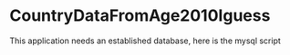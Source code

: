 # CountryDataFromAge2010Iguess

This application needs an established database, here is the mysql script


